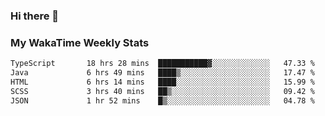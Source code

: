 ### Hi there 👋

<!--
**royschrauwen/royschrauwen** is a ✨ _special_ ✨ repository because its `README.md` (this file) appears on your GitHub profile.

Here are some ideas to get you started:

- 🔭 I’m currently working on ...
- 🌱 I’m currently learning ...
- 👯 I’m looking to collaborate on ...
- 🤔 I’m looking for help with ...
- 💬 Ask me about ...
- 📫 How to reach me: ...
- 😄 Pronouns: ...
- ⚡ Fun fact: ...
-->


### My WakaTime Weekly Stats
<!--START_SECTION:waka-->

```txt
TypeScript       18 hrs 28 mins  ███████████▓░░░░░░░░░░░░░   47.33 %
Java             6 hrs 49 mins   ████▒░░░░░░░░░░░░░░░░░░░░   17.47 %
HTML             6 hrs 14 mins   ████░░░░░░░░░░░░░░░░░░░░░   15.99 %
SCSS             3 hrs 40 mins   ██▒░░░░░░░░░░░░░░░░░░░░░░   09.42 %
JSON             1 hr 52 mins    █▒░░░░░░░░░░░░░░░░░░░░░░░   04.78 %
```

<!--END_SECTION:waka-->
